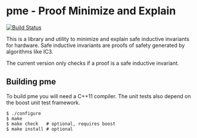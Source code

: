 pme - Proof Minimize and Explain
================

[![Build Status](https://travis-ci.org/ryanberryhill/pme.svg?branch=master)](https://travis-ci.org/ryanberryhill/pme)

This is a library and utility to minimize and explain safe inductive invariants
for hardware. Safe inductive invariants are proofs of safety generated by
algorithms like IC3.

The current version only checks if a proof is a safe inductive invariant.

Building pme
------------

To build pme you will need a C++11 compiler. The unit tests also depend on the
boost unit test framework.


    $ ./configure
    $ make
    $ make check   # optional, requires boost
    $ make install # optional 

